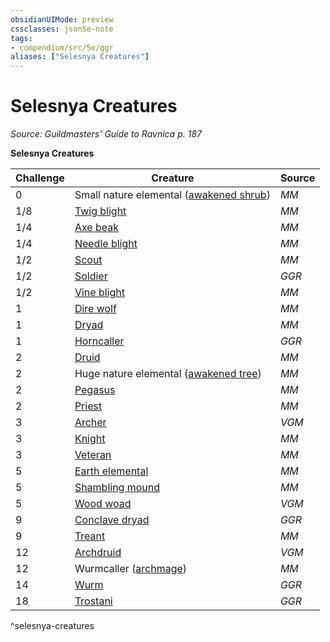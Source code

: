 ```yaml
---
obsidianUIMode: preview
cssclasses: json5e-note
tags:
- compendium/src/5e/ggr
aliases: ["Selesnya Creatures"]
---
```

# Selesnya Creatures
*Source: Guildmasters' Guide to Ravnica p. 187* 

**Selesnya Creatures**

| Challenge | Creature | Source |
|-----------|----------|--------|
| 0 | Small nature elemental ([awakened shrub](/3-Mechanics/CLI/bestiary/plant/awakened-shrub.md)) | *MM* |
| 1/8 | [Twig blight](/3-Mechanics/CLI/bestiary/plant/twig-blight.md) | *MM* |
| 1/4 | [Axe beak](/3-Mechanics/CLI/bestiary/beast/axe-beak.md) | *MM* |
| 1/4 | [Needle blight](/3-Mechanics/CLI/bestiary/plant/needle-blight.md) | *MM* |
| 1/2 | [Scout](/3-Mechanics/CLI/bestiary/humanoid/scout.md) | *MM* |
| 1/2 | [Soldier](/3-Mechanics/CLI/bestiary/humanoid/soldier-ggr.md) | *GGR* |
| 1/2 | [Vine blight](/3-Mechanics/CLI/bestiary/plant/vine-blight.md) | *MM* |
| 1 | [Dire wolf](/3-Mechanics/CLI/bestiary/beast/dire-wolf.md) | *MM* |
| 1 | [Dryad](/3-Mechanics/CLI/bestiary/fey/dryad.md) | *MM* |
| 1 | [Horncaller](/3-Mechanics/CLI/bestiary/humanoid/horncaller-ggr.md) | *GGR* |
| 2 | [Druid](/3-Mechanics/CLI/bestiary/humanoid/druid.md) | *MM* |
| 2 | Huge nature elemental ([awakened tree](/3-Mechanics/CLI/bestiary/plant/awakened-tree.md)) | *MM* |
| 2 | [Pegasus](/3-Mechanics/CLI/bestiary/celestial/pegasus.md) | *MM* |
| 2 | [Priest](/3-Mechanics/CLI/bestiary/humanoid/priest.md) | *MM* |
| 3 | [Archer](/3-Mechanics/CLI/bestiary/humanoid/archer-mpmm.md) | *VGM* |
| 3 | [Knight](/3-Mechanics/CLI/bestiary/humanoid/knight.md) | *MM* |
| 3 | [Veteran](/3-Mechanics/CLI/bestiary/humanoid/veteran.md) | *MM* |
| 5 | [Earth elemental](/3-Mechanics/CLI/bestiary/elemental/earth-elemental.md) | *MM* |
| 5 | [Shambling mound](/3-Mechanics/CLI/bestiary/plant/shambling-mound.md) | *MM* |
| 5 | [Wood woad](/3-Mechanics/CLI/bestiary/plant/wood-woad-mpmm.md) | *VGM* |
| 9 | [Conclave dryad](/3-Mechanics/CLI/bestiary/fey/conclave-dryad-ggr.md) | *GGR* |
| 9 | [Treant](/3-Mechanics/CLI/bestiary/plant/treant.md) | *MM* |
| 12 | [Archdruid](/3-Mechanics/CLI/bestiary/humanoid/archdruid-mpmm.md) | *VGM* |
| 12 | Wurmcaller ([archmage](/3-Mechanics/CLI/bestiary/humanoid/archmage.md)) | *MM* |
| 14 | [Wurm](/3-Mechanics/CLI/bestiary/monstrosity/wurm-ggr.md) | *GGR* |
| 18 | [Trostani](/3-Mechanics/CLI/bestiary/npc/trostani-ggr.md) | *GGR* |
^selesnya-creatures